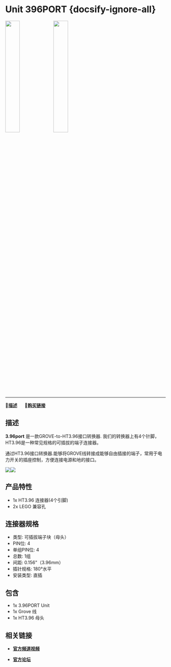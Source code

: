 # Unit 396PORT {docsify-ignore-all}

<img src="assets/img/product_pics/unit/M5GO_Unit_396port.png" width="30%" height="30%"><img src="assets/img/product_pics/unit/unit_396port_02.png" width="30%" height="30%">

***

:memo:**[描述](#描述)**&nbsp;&nbsp;&nbsp;&nbsp;&nbsp;&nbsp;🛒**[购买链接](https://m5stack.com/collections/m5-unit/products/3-96-transfer-unit)**

## 描述

**3.96port** 是一款GROVE-to-HT3.96接口转换器. 我们的转换器上有4个针脚，HT3.96是一种常见规格的可插拔的端子连接器。

通过HT3.96接口转换器.能够将GROVE线转接成能够自由插接的端子，常用于电力开关的插座控制，方便连接电源和地的接口。

<img src="assets/img/product_pics/unit/unit_396port_03.png"><img src="assets/img/product_pics/unit/unit_396port_04.png">

## 产品特性

- 1x HT3.96 连接器(4个引脚)
- 2x LEGO 兼容孔

## 连接器规格

- 类型: 可插拔端子块（母头）
- PIN位: 4
- 单组PIN位: 4
- 总数: 1组
- 间距: 0.156"（3.96mm）
- 插针规格: 180°水平
- 安装类型: 直插

## 包含

- 1x 3.96PORT Unit
- 1x Grove 线
- 1x HT3.96 母头

## 相关链接

- **[官方频道视频](https://i.youku.com/i/UNjE1ODA2MzE0OA==?spm=a2hzp.8253869.0.0)**

- **[官方论坛](http://forum.m5stack.com/)**
